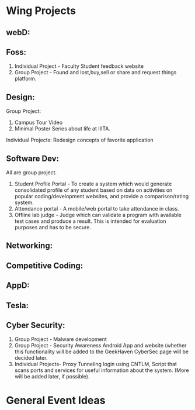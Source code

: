
# Wing Projects

## webD:  

## Foss: 
1. Individual Project - Faculty Student feedback website
2. Group Project - Found and lost,buy,sell or share and request things platform.

## Design: 
Group Project:
1. Campus Tour Video
2. Minimal Poster Series about life at IIITA.

Individual Projects:
Redesign concepts of favorite application

## Software Dev:
All are group project.
1. Student Profile Portal - To create a system which would generate consolidated profile of any student based on data on activities on popular coding/development websites, and provide a comparison/rating system.
2. Attendance portal - A mobile/web portal to take attendance in class.
3. Offline lab judge - Judge which can validate a program with available test cases and produce a result. This is intended for evaluation purposes and has to be secure.

## Networking: 

## Competitive Coding: 

## AppD:

## Tesla: 

## Cyber Security: 
1. Group Project - Malware development
2. Group Project - Security Awareness Android App and website (whether this functionality will be added to the GeekHaven CyberSec page will be decided later.
3. Individual Projects- Proxy Tunneling login using CNTLM, Script that scans ports and services for useful information about the system. (More will be added later, if possible).   

# General Event Ideas

